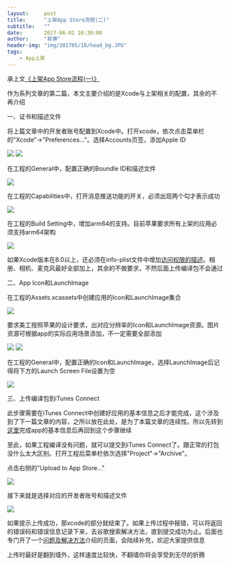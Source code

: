 ```yaml
---
layout:     post
title:      "上架App Store流程(二)"
subtitle:   ""
date:       2017-06-02 10:30:00
author:     "易博"
header-img: "img/201705/18/head_bg.JPG"
tags:
    - App上架
---
```


承上文[《上架App Store流程(一)》](http://xttxqjfg.cn/2017/06/02/%E4%B8%8A%E6%9E%B6App-Store%E8%AF%A6%E7%BB%86%E6%B5%81%E7%A8%8B(%E4%B8%80)/)

作为系列文章的第二篇，本文主要介绍的是Xcode与上架相关的配置，其余的不再介绍

一、证书和描述文件

将上篇文章中的开发者账号配置到Xcode中。打开xcode，依次点击菜单栏的"Xcode"->"Preferences..."。选择Accounts页签，添加Apple ID

![](http://www.xttxqjfg.cn/img/201706/02/02009.png)
![](http://www.xttxqjfg.cn/img/201706/02/02010.png)

在工程的General中，配置正确的Boundle ID和描述文件

![](http://www.xttxqjfg.cn/img/201706/02/02001.png)

在工程的Capabilities中，打开消息推送功能的开关，必须出现两个勾才表示成功

![](http://www.xttxqjfg.cn/img/201706/02/02002.png)

在工程的Build Setting中，增加arm64的支持。目前苹果要求所有上架的应用必须支持arm64架构

![](http://www.xttxqjfg.cn/img/201706/02/02003.png)

如果Xcode版本在8.0以上，还必须在info-plist文件中增加[访问权限的描述](http://xttxqjfg.cn/2017/05/18/iOS10%E6%9D%83%E9%99%90%E9%80%82%E9%85%8D/)。相册、相机、麦克风最好全部加上，其余的不做要求，不然后面上传编译包不会通过

二、App Icon和LaunchImage

在工程的Assets.xcassets中创建应用的Icon和LaunchImage集合

![](http://www.xttxqjfg.cn/img/201706/02/02004.png)

要求美工按照苹果的设计要求，出对应分辨率的Icon和LaunchImage资源。图片资源可根据app的实际应用场景添加，不一定需要全部添加

![](http://www.xttxqjfg.cn/img/201706/02/02005.png)
![](http://www.xttxqjfg.cn/img/201706/02/02011.jpeg)

在工程的General中，配置正确的Icon和LaunchImage，选择LaunchImage后记得将下方的Launch Screen File设置为空

![](http://www.xttxqjfg.cn/img/201706/02/02006.png)

三、上传编译包到iTunes Connect

此步骤需要在iTunes Connect中创建好应用的基本信息之后才能完成，这个涉及到了下一篇文章的内容，之所以放在此处，是为了本篇文章的连续性。所以先转到[这里](http://xttxqjfg.cn/2017/06/02/%E4%B8%8A%E6%9E%B6App-Store%E8%AF%A6%E7%BB%86%E6%B5%81%E7%A8%8B(%E4%B8%89)/)完成app的基本信息后再回到这个步骤继续

至此，如果工程编译没有问题，就可以提交到iTunes Connect了。跟正常的打包没什么太大区别。打开工程后菜单栏依次选择"Project"->"Archive"。

点击右侧的"Upload to App Store..."

![](http://www.xttxqjfg.cn/img/201706/02/02007.png)

接下来就是选择对应的开发者账号和描述文件

![](http://www.xttxqjfg.cn/img/201706/02/02008.png)

如果提示上传成功，那xcode的部分就结束了。如果上传过程中报错，可以将返回的错误码和错误信息记录下来，去谷歌搜索解决方法，直到提交成功为止。后面也专门开了一个[问题及解决方法](http://xttxqjfg.cn/2017/06/02/%E4%B8%8A%E6%9E%B6App-Store%E9%97%AE%E9%A2%98%E5%8F%8A%E8%A7%A3%E5%86%B3%E6%96%B9%E6%B3%95/)介绍的页面，会陆续补充，欢迎大家提供信息

上传时最好是翻到墙外，这样速度比较快，不翻墙你将会享受到无尽的折腾
